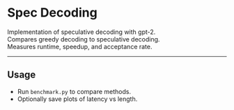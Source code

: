 # Spec Decoding

Implementation of speculative decoding with gpt-2.  
Compares greedy decoding to speculative decoding.  
Measures runtime, speedup, and acceptance rate.  

---

## Usage

- Run `benchmark.py` to compare methods.  
- Optionally save plots of latency vs length.  
